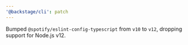 ```yaml
---
'@backstage/cli': patch
---
```


Bumped `@spotify/eslint-config-typescript` from `v10` to `v12`, dropping support for Node.js v12.
